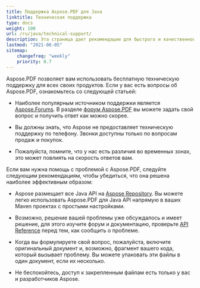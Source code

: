 ```yaml
---
title: Поддержка Aspose.PDF для Java
linktitle: Техническая поддержка
type: docs
weight: 100
url: /ru/java/technical-support/
description: Эта страница дает рекомендации для быстрого и качественного решения ваших задач с использованием Aspose.PDF для Java.
lastmod: "2021-06-05"
sitemap:
    changefreq: "weekly"
    priority: 0.7
---
```


Aspose.PDF позволяет вам использовать бесплатную техническую поддержку для всех своих продуктов. Если у вас есть вопросы об Aspose.PDF, ознакомьтесь со следующей статьей:

- Наиболее популярным источником поддержки является [Aspose.Forums](https://forum.aspose.com/). В разделе [форум Aspose.PDF](https://forum.aspose.com/c/pdf/10) вы можете задать свой вопрос и получить ответ как можно скорее.

- Вы должны знать, что Aspose не предоставляет техническую поддержку по телефону. Звонки доступны только по вопросам продаж и покупок.

- Пожалуйста, помните, что у нас есть различия во временных зонах, это может повлиять на скорость ответов вам.

Если вам нужна помощь с проблемой с Aspose.PDF, следуйте следующим рекомендациям, чтобы убедиться, что она решена наиболее эффективным образом:

- Aspose размещает все Java API на [Aspose Repository](https://repository.aspose.com/webapp/#/artifacts/browse/tree/General/repo/com/aspose/aspose-pdf). Вы можете легко использовать Aspose.PDF для Java API напрямую в ваших Maven проектах с простыми настройками.

- Возможно, решение вашей проблемы уже обсуждалось и имеет решение, для этого изучите форум и документацию, проверьте [API Reference](https://reference.aspose.com/pdf/java) перед тем, как сообщить о проблеме.

- Когда вы формулируете свой вопрос, пожалуйста, включите оригинальный документ и, возможно, фрагмент вашего кода, который вызывает проблему. Вы можете упаковать эти файлы в один документ, если их несколько.

- Не беспокойтесь, доступ к закрепленным файлам есть только у вас и разработчиков Aspose.